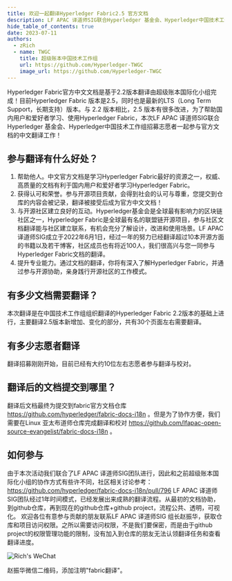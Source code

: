 ```yaml
---
title: 欢迎一起翻译Hyperledger Fabric2.5 官方文档
description: LF APAC 译道师SIG联合Hyperledger 基金会、Hyperledger中国技术工作组招募志愿者一起参与官方文档的中文翻译工作
hide_table_of_contents: true
date: 2023-07-11
authors: 
  - zRich
  - name: TWGC
    title: 超级账本中国技术工作组
    url: https://github.com/Hyperledger-TWGC
    image_url: https://github.com/Hyperledger-TWGC
---
```


Hyperledger Fabric官方中文文档是基于2.2版本翻译由超级账本国际化小组完成！目前Hyperledger Fabric 版本是2.5，同时也是最新的LTS（Long Term Support，长期支持）版本。与 2.2 版本相比，2.5 版本有很多改进，为了帮助国内用户和爱好者学习、使用Hyperledger Fabric，本次LF APAC 译道师SIG联合Hyperledger 基金会、Hyperledger中国技术工作组招募志愿者一起参与官方文档的中文翻译工作！

## 参与翻译有什么好处？

1. 帮助他人。中文官方文档是学习Hyperledger Fabric最好的资源之一，权威、高质量的文档有利于国内用户和爱好者学习Hyperledger Fabric。
2. 获得认可和荣誉。参与开源项目贡献，会得到社会的认可与尊重，您提交到仓库的内容会被记录，翻译被接受后成为官方中文文档！
3. 与开源社区建立良好的互动。Hyperledger基金会是全球最有影响力的区块链社区之一，Hyperledger Fabric是全球最有名的联盟链开源项目，参与社区文档翻译能与社区建立联系，有机会充分了解设计，改进和使用场景。LF APAC 译道师SIG成立于2022年6月1日，经过一年的努力已经翻译超过10本开源方面的书籍以及若干博客，社区成员也有将近100人，我们很高兴与您一同参与Hyperledger Fabric文档的翻译。
4. 提升专业能力。通过文档的翻译，你将有深入了解Hyperledger Fabric，并通过参与开源协助，亲身践行开源社区的工作模式。

## 有多少文档需要翻译？

本次翻译是在中国技术工作组组织翻译的Hyperledger Fabric 2.2版本的基础上进行，主要翻译2.5版本新增加、变化的部分，共有30个页面左右需要翻译。

## 有多少志愿者翻译

翻译招募刚刚开始，目前已经有大约10位左右志愿者参与翻译与校对。

## 翻译后的文档提交到哪里？

翻译后文档最终为提交到fabric官方文档仓库 https://github.com/hyperledger/fabric-docs-i18n 。但是为了协作方便，我们需要在Linux 亚太布道师仓库完成翻译和校对 https://github.com/lfapac-open-source-evangelist/fabric-docs-i18n 。

## 如何参与

由于本次活动我们联合了LF APAC 译道师SIG团队进行，因此和之前超级账本国际化小组的协作方式有些许不同，社区相关讨论参考：https://github.com/hyperledger/fabric-docs-i18n/pull/796
LF APAC 译道师SIG团队经过1年时间模式，已经发展出来成熟的翻译流程。从最初的文档协助，到github仓库，再到现在的github仓库+github project，流程公共、透明，可视化。
欢迎各位有意参与贡献的朋友联系LF APAC 译道师SIG 组长赵振华，获取仓库和项目访问权限。之所以需要访问权限，不是我们要保密，而是由于github project的权限管理功能的限制，没有加入到仓库的朋友无法认领翻译任务和查看翻译进度。

![Rich's WeChat](/img/rich-wechat-qr.jpg)

赵振华微信二维码，添加注明"fabric翻译"。
